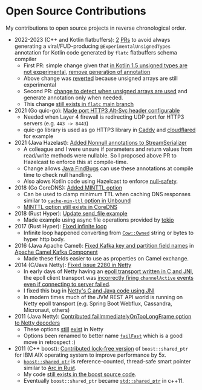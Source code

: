 # Open Source Contributions
My contributions to open source projects in reverse chronological order.

- 2022-2023 (C++ and Kotlin flatbuffers): [2](https://github.com/google/flatbuffers/pull/7092) [PRs](https://github.com/google/flatbuffers/pull/7881) to avoid always generating a viral/FUD-producing `@ExperimentalUnsignedTypes` annotation for Kotlin code generated by `flatc` flatbuffers schema compiler
  - First PR: simple change given that [in Kotlin 1.5 unsigned types are not experimental](https://kotlinlang.org/docs/whatsnew15.html#stable-unsigned-integer-types), [remove generation of annotation](https://github.com/google/flatbuffers/pull/7092)
  - Above change was [reverted](https://github.com/google/flatbuffers/pull/7775/files#diff-0b34e54e6c813fb09cab40f18d75181bb88a04850de4b140a6a7f9ce13115c17R290) because unsigned arrays are still experimental
  - Second PR: [change to detect when unsigned arrays are used](https://github.com/google/flatbuffers/pull/7881) and generate annotation only when needed.
  - This change [still exists in `flatc` main branch](https://github.com/google/flatbuffers/blob/master/src/idl_gen_kotlin.cpp#L704-L706)
- 2021 (Go quic-go): [Made port HTTP3 Alt-Svc header configurable](https://github.com/quic-go/quic-go/pull/3272/files)
  - Needed when Layer 4 firewall is redirecting UDP port for HTTP3 servers (e.g. `443 -> 8443`)
  - quic-go library is used as go HTTP3 library in [Caddy](https://caddyserver.com/) and [cloudflared](https://github.com/cloudflare/cloudflared) for example
- 2021 (Java Hazelast): [Added Nonnull annotations to StreamSerializer](https://github.com/hazelcast/hazelcast/pull/18071)
  - A colleague and I were unsure if parameters and return values from read/write methods were nullable.  So I proposed above PR to Hazelcast to enforce this at compile-time.
  - Change allows [Java FindBugs](https://github.com/findbugsproject/findbugs) can use these annotations at compile time to check null handling.
  - Also alows Kotlin code using Hazelcast to enforce [null-safety](https://kotlinlang.org/docs/null-safety.html).
- 2018 (Go CoreDNS): [Added MINTTL option](https://github.com/coredns/coredns/pull/2055)
  - Can be used to clamp minimum TTL when caching DNS responses similar to [`cache-min-ttl` option in Unbound](https://nlnetlabs.nl/documentation/unbound/unbound.conf/)
  - [MINTTL option still exists in CoreDNS](https://coredns.io/plugins/cache/)
- 2018 (Rust Hyper): [Update send_file example](https://github.com/hyperium/hyper/pull/1533/files)
  - Made example using async file operations provided by [tokio](https://tokio.rs/)
- 2017 (Rust Hyper): [Fixed infinite loop](https://github.com/hyperium/hyper/pull/1343)
  - Infinite loop happened converting from [`Cow::Owned`](https://doc.rust-lang.org/std/borrow/enum.Cow.html) string or bytes to hyper http body.
- 2016 (Java Apache Camel): [Fixed Kafka key and partition field names](https://github.com/apache/camel/pull/785/files) in [Apache Camel Kafka Component](https://github.com/apache/camel/pull/785/files)
  - Made these fields easier to use as properties on Camel exchange.
- 2014 (C/Java Netty): [Fixed issue 2280 in Netty](https://github.com/netty/netty/pull/2294/files)
  - In early days of Netty having an [epoll transport written in C and JNI](https://netty.io/wiki/native-transports.html), the epoll client transport was [incorrectly firing `channelActive` events even if connecting to server failed](https://github.com/netty/netty/issues/2280).
  - I fixed this bug in [Netty's C and Java code using JNI](https://github.com/netty/netty/pull/2294/files)
  - In modern times much of the JVM REST API world is running on Netty epoll transport (e.g. Spring Boot Webflux, Cassandra, Micronaut, others)
- 2011 (Java Netty): [Contributed failImmediatelyOnTooLongFrame option to Netty decoders](https://github.com/netty/netty/pull/25)
  - These options [still](https://github.com/netty/netty/blob/4.1/codec/src/main/java/io/netty/handler/codec/DelimiterBasedFrameDecoder.java#L67) [exist](https://github.com/netty/netty/blob/4.1/codec/src/main/java/io/netty/handler/codec/LengthFieldBasedFrameDecoder.java#L196) in Netty
  - Options been renamed to better name [`failFast`](https://github.com/netty/netty/commit/0850449b096218c1bf1c5de5e9603ff490f8efcb) which is a good move in retrospect :)
- 2011 (C++ boost): [Contributed lock-free version](https://lists.boost.org/boost-bugs/2011/12/20673.php) of `boost::shared_ptr` for IBM AIX operating system to improve performance by 5x.
  - [`boost::shared_ptr`](https://theboostcpplibraries.com/boost.smartpointers-shared-ownership) is reference-counted, thread-safe smart pointer similar to [Arc in Rust](https://doc.rust-lang.org/std/sync/struct.Arc.html).
  - My code [still exists in the boost source code](https://github.com/boostorg/smart_ptr/blob/develop/include/boost/smart_ptr/detail/sp_counted_base_aix.hpp).
  - Eventually `boost::shared_ptr` became [`std::shared_ptr`](https://en.cppreference.com/w/cpp/memory/shared_ptr) in c++11.
